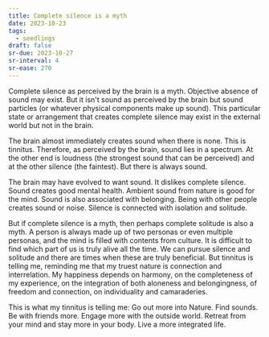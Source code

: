 ```yaml
---
title: Complete silence is a myth
date: 2023-10-23
tags:
  - seedlings
draft: false
sr-due: 2023-10-27
sr-interval: 4
sr-ease: 270
---
```

Complete silence as perceived by the brain is a myth. Objective absence of sound may exist. But it isn't sound as perceived by the brain but sound particles (or whatever physical components make up sound). This particular state or arrangement that creates complete silence may exist in the external world but not in the brain.

The brain almost immediately creates sound when there is none. This is tinnitus. Therefore, as perceived by the brain, sound lies in a spectrum. At the other end is loudness (the strongest sound that can be perceived) and at the other silence (the faintest). But there is always sound.

The brain may have evolved to want sound. It dislikes complete silence. Sound creates good mental health. Ambient sound from nature is good for the mind. Sound is also associated with belonging. Being with other people creates sound or noise. Silence is connected with isolation and solitude.

But if complete silence is a myth, then perhaps complete solitude is also a myth. A person is always made up of two personas or even multiple personas, and the mind is filled with contents from culture. It is difficult to find which part of us is truly alive all the time. We can pursue silence and solitude and there are times when these are truly beneficial. But tinnitus is telling me, reminding me that my truest nature is connection and interrelation. My happiness depends on harmony, on the completeness of my experience, on the integration of both aloneness and belongingness, of freedom and connection, on individuality and camaraderies.

This is what my tinnitus is telling me: Go out more into Nature. Find sounds. Be with friends more. Engage more with the outside world. Retreat from your mind and stay more in your body. Live a more integrated life.